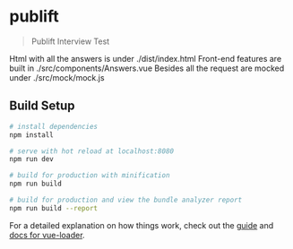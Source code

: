 # publift

> Publift Interview Test

Html with all the answers is under ./dist/index.html
Front-end features are built in ./src/components/Answers.vue
Besides all the request are mocked under ./src/mock/mock.js

## Build Setup

``` bash
# install dependencies
npm install

# serve with hot reload at localhost:8080
npm run dev

# build for production with minification
npm run build

# build for production and view the bundle analyzer report
npm run build --report
```

For a detailed explanation on how things work, check out the [guide](http://vuejs-templates.github.io/webpack/) and [docs for vue-loader](http://vuejs.github.io/vue-loader).
